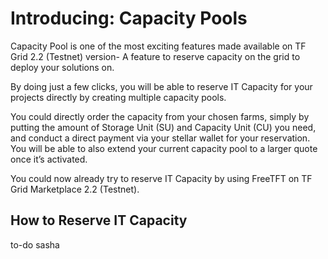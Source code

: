 # Introducing: Capacity Pools

Capacity Pool is one of the most exciting features made available on TF Grid 2.2 (Testnet) version- A feature to reserve capacity on the grid to deploy your solutions on.

By doing just a few clicks, you will be able to reserve IT Capacity for your projects directly by creating multiple capacity pools. 

You could directly order the capacity from your chosen farms, simply by putting the amount of Storage Unit (SU) and Capacity Unit (CU) you need, and conduct a direct payment via your stellar wallet for your reservation. You will be able to also extend your current capacity pool to a larger quote once it’s activated.

You could now already try to reserve IT Capacity by using FreeTFT on TF Grid Marketplace 2.2 (Testnet).

## How to Reserve IT Capacity

to-do sasha
